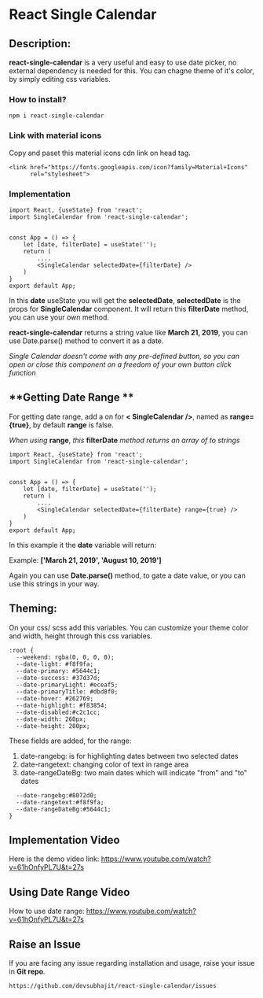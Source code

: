 # React Single Calendar

## **Description:** 
**react-single-calendar** is a very useful and easy to use date picker, no external dependency is needed for this. You can chagne theme of it's color, by simply editing css variables.

### **How to install?**
```
npm i react-single-calendar
```
### **Link with material icons**
Copy and paset this material icons cdn link on head tag.
```
<link href="https://fonts.googleapis.com/icon?family=Material+Icons"
      rel="stylesheet">
```

### **Implementation**
```
import React, {useState} from 'react';
import SingleCalendar from 'react-single-calendar';


const App = () => {
    let [date, filterDate] = useState('');
    return (
        ....
        <SingleCalendar selectedDate={filterDate} />
    )
}
export default App;
```
In this **date** useState you will get the **selectedDate**, **selectedDate** is the props for **SingleCalendar** component. It will return this **filterDate** method, you can use your own method.

**react-single-calendar** returns a string value like **March 21, 2019**, you can use Date.parse() method to convert it as a date.

*Single Calendar doesn't come with any pre-defined button, so you can open or close this component on a freedom of your own button click function*


## **Getting Date Range **
For getting date range, add a on for **< SingleCalendar />**, named as **range={true}**, by default **range** is false.

*When using* **range**, *this* **filterDate** *method returns an array of to strings*

```
import React, {useState} from 'react';
import SingleCalendar from 'react-single-calendar';


const App = () => {
    let [date, filterDate] = useState('');
    return (
        ....
        <SingleCalendar selectedDate={filterDate} range={true} />
    )
}
export default App;
```
In this example it the **date** variable will return:

Example: **['March 21, 2019', 'August 10, 2019']**

Again you can use **Date.parse()** method, to gate a date value, or you can use this strings in your way.

## **Theming:** 
On your css/ scss add this variables.
You can customize your theme color and width, height through this css variables.
```
:root {
  --weekend: rgba(0, 0, 0, 0);
  --date-light: #f8f9fa;
  --date-primary: #5644c1;
  --date-success: #37d37d;
  --date-primaryLight: #eceaf5;
  --date-primaryTitle: #dbd8f0;
  --date-hover: #262769;
  --date-highlight: #f83854;
  --date-disabled:#c2c1cc;
  --date-width: 260px;
  --date-height: 280px;
```
These fields are added, for the range:

1. date-rangebg: is for highlighting dates between two selected dates
2. date-rangetext: changing color of text in range area
3. date-rangeDateBg: two main dates which will indicate "from" and "to" dates
```
  --date-rangebg:#8072d0;
  --date-rangetext:#f8f9fa;
  --date-rangeDateBg:#5644c1;
}
```
## **Implementation Video**
Here is the demo video link:
https://www.youtube.com/watch?v=61hOnfyPL7U&t=27s

## **Using Date Range Video**
How to use date range:
https://www.youtube.com/watch?v=61hOnfyPL7U&t=27s

## **Raise an Issue**
If you are facing any issue regarding installation and usage, raise your issue in **Git repo**. 
```
https://github.com/devsubhajit/react-single-calendar/issues
```
